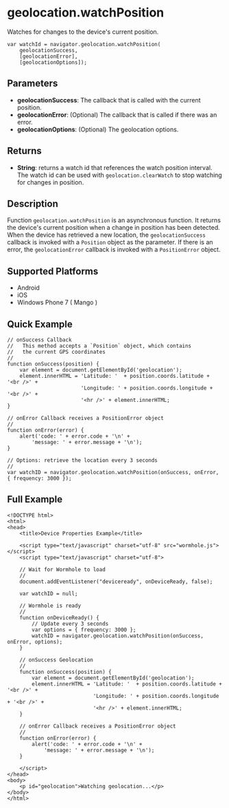 geolocation.watchPosition
=========================

Watches for changes to the device's current position.

	var watchId = navigator.geolocation.watchPosition(
		geolocationSuccess,
		[geolocationError],
		[geolocationOptions]);

Parameters
----------

- __geolocationSuccess__: The callback that is called with the current position.
- __geolocationError__: (Optional) The callback that is called if there was an error.
- __geolocationOptions__: (Optional) The geolocation options.

Returns
-------

- __String__: returns a watch id that references the watch position interval. The watch id can be used with `geolocation.clearWatch` to stop watching for changes in position.

Description
-----------

Function `geolocation.watchPosition` is an asynchronous function. It returns the device's current position when a change in position has been detected.  When the device has retrieved a new location, the `geolocationSuccess` callback is invoked with a `Position` object as the parameter.  If there is an error, the `geolocationError` callback is invoked with a `PositionError` object.

Supported Platforms
-------------------

- Android
- iOS
- Windows Phone 7 ( Mango )

Quick Example
-------------

	// onSuccess Callback
	//   This method accepts a `Position` object, which contains
	//   the current GPS coordinates
	//
	function onSuccess(position) {
		var element = document.getElementById('geolocation');
		element.innerHTML = 'Latitude: '  + position.coords.latitude + '<br />' +
							'Longitude: ' + position.coords.longitude + '<br />' +
							'<hr />' + element.innerHTML;
	}

	// onError Callback receives a PositionError object
	//
	function onError(error) {
		alert('code: ' + error.code + '\n' +
			'message: ' + error.message + '\n');
	}

	// Options: retrieve the location every 3 seconds
	//
	var watchID = navigator.geolocation.watchPosition(onSuccess, onError, { frequency: 3000 });

Full Example
------------

	<!DOCTYPE html>
	<html>
	<head>
		<title>Device Properties Example</title>

		<script type="text/javascript" charset="utf-8" src="wormhole.js"></script>
		<script type="text/javascript" charset="utf-8">

		// Wait for Wormhole to load
		//
		document.addEventListener("deviceready", onDeviceReady, false);

		var watchID = null;

		// Wormhole is ready
		//
		function onDeviceReady() {
			// Update every 3 seconds
			var options = { frequency: 3000 };
			watchID = navigator.geolocation.watchPosition(onSuccess, onError, options);
		}

		// onSuccess Geolocation
		//
		function onSuccess(position) {
			var element = document.getElementById('geolocation');
			element.innerHTML = 'Latitude: '  + position.coords.latitude + '<br />' +
								'Longitude: ' + position.coords.longitude + '<br />' +
								'<hr />' + element.innerHTML;
		}

		// onError Callback receives a PositionError object
		//
		function onError(error) {
			alert('code: ' + error.code + '\n' +
				'message: ' + error.message + '\n');
		}

		</script>
	</head>
	<body>
		<p id="geolocation">Watching geolocation...</p>
	</body>
	</html>
